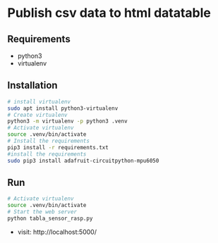 Publish csv data to html datatable
=================================================

Requirements
--------------------------

- python3
- virtualenv


Installation
--------------------------

``` bash
# install virtualenv
sudo apt install python3-virtualenv
# Create virtualenv
python3 -m virtualenv -p python3 .venv
# Activate virtualenv
source .venv/bin/activate
# Install the requirements
pip3 install -r requirements.txt
#install the requirements 
sudo pip3 install adafruit-circuitpython-mpu6050
```

Run
--------------------------

``` bash
# Activate virtualenv
source .venv/bin/activate
# Start the web server
python tabla_sensor_rasp.py
```

- visit: http://localhost:5000/
